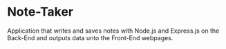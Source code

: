 # Note-Taker
Application that writes and saves notes with Node.js and Express.js on the Back-End and outputs data unto the Front-End webpages.
